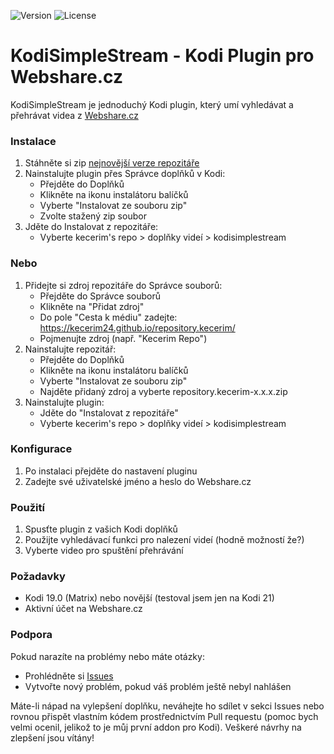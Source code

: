 ![Version](https://img.shields.io/github/v/tag/Kecerim24/plugin.video.kodisimplestream?label=version&logo=github)
![License](https://img.shields.io/github/license/Kecerim24/plugin.video.kodisimplestream)

# KodiSimpleStream - Kodi Plugin pro Webshare.cz

KodiSimpleStream je jednoduchý Kodi plugin, který umí vyhledávat a přehrávat videa z [Webshare.cz](https://webshare.cz)

### Instalace
1. Stáhněte si zip [nejnovější verze repozitáře](https://github.com/Kecerim24/repository.kecerim/releases/latest)
2. Nainstalujte plugin přes Správce doplňků v Kodi:
   - Přejděte do Doplňků
   - Klikněte na ikonu instalátoru balíčků
   - Vyberte "Instalovat ze souboru zip"
   - Zvolte stažený zip soubor
3. Jděte do Instalovat z repozitáře:
   - Vyberte kecerim's repo > doplňky videí > kodisimplestream
### Nebo
1. Přidejte si zdroj repozitáře do Správce souborů:
   - Přejděte do Správce souborů
   - Klikněte na "Přidat zdroj"
   - Do pole "Cesta k médiu" zadejte: https://kecerim24.github.io/repository.kecerim/
   - Pojmenujte zdroj (např. "Kecerim Repo")
2. Nainstalujte repozitář:
   - Přejděte do Doplňků
   - Klikněte na ikonu instalátoru balíčků
   - Vyberte "Instalovat ze souboru zip"
   - Najděte přidaný zdroj a vyberte repository.kecerim-x.x.x.zip
3. Nainstalujte plugin:
   - Jděte do "Instalovat z repozitáře"
   - Vyberte kecerim's repo > doplňky videí > kodisimplestream

### Konfigurace
1. Po instalaci přejděte do nastavení pluginu
2. Zadejte své uživatelské jméno a heslo do Webshare.cz

### Použití
1. Spusťte plugin z vašich Kodi doplňků
2. Použijte vyhledávací funkci pro nalezení videí (hodně možností že?)
3. Vyberte video pro spuštění přehrávání

### Požadavky
- Kodi 19.0 (Matrix) nebo novější (testoval jsem jen na Kodi 21)
- Aktivní účet na Webshare.cz

### Podpora
Pokud narazíte na problémy nebo máte otázky:
- Prohlédněte si [Issues](https://github.com/kecerim/plugin.video.kodisimplestream/issues)
- Vytvořte nový problém, pokud váš problém ještě nebyl nahlášen

Máte-li nápad na vylepšení doplňku, neváhejte ho sdílet v sekci Issues nebo rovnou přispět vlastním kódem prostřednictvím Pull requestu (pomoc bych velmi ocenil, jelikož to je můj první addon pro Kodi). Veškeré návrhy na zlepšení jsou vítány!